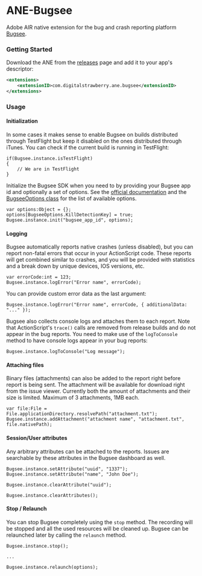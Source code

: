 # ANE-Bugsee

Adobe AIR native extension for the bug and crash reporting platform [Bugsee](https://www.bugsee.com).

### Getting Started

Download the ANE from the [releases](../../releases/) page and add it to your app's descriptor:

```xml
<extensions>
    <extensionID>com.digitalstrawberry.ane.bugsee</extensionID>
</extensions>
```

### Usage

#### Initialization

In some cases it makes sense to enable Bugsee on builds distributed through TestFlight but keep it disabled on the ones distributed through iTunes. You can check if the current build is running in TestFlight:

```as3
if(Bugsee.instance.isTestFlight)
{
    // We are in TestFlight
}
```

Initialize the Bugsee SDK when you need to by providing your Bugsee app id and optionally a set of options. See the [official documentation](https://docs.bugsee.com/sdk/ios/configuration/#available-options) and the [BugseeOptions class](actionscript/common/src/com/digitalstrawberry/ane/bugsee/BugseeOptions.as) for the list of available options.

```as3
var options:Object = {};
options[BugseeOptions.KillDetectionKey] = true;
Bugsee.instance.init("bugsee_app_id", options);
```

#### Logging

Bugsee automatically reports native crashes (unless disabled), but you can report non-fatal errors that occur in your ActionScript code. These reports will get combined similar to crashes, and you will be provided with statistics and a break down by unique devices, IOS versions, etc.

```as3
var errorCode:int = 123;
Bugsee.instance.logError("Error name", errorCode);
```

You can provide custom error data as the last argument:

```as3
Bugsee.instance.logError("Error name", errorCode, { additionalData: "..." });
```

Bugsee also collects console logs and attaches them to each report. Note that ActionScript's `trace()` calls are removed from release builds and do not appear in the bug reports. You need to make use of the `logToConsole` method to have console logs appear in your bug reports:

```as3
Bugsee.instance.logToConsole("Log message");
```

#### Attaching files

Binary files (attachments) can also be added to the report right before report is being sent. The attachment will be available for download right from the issue viewer. Currently both the amount of attachments and their size is limited. Maximum of 3 attachments, 1MB each.

```as3
var file:File = File.applicationDirectory.resolvePath("attachment.txt");
Bugsee.instance.addAttachment("attachment name", "attachment.txt", file.nativePath);
```

#### Session/User attributes

Any arbitrary attributes can be attached to the reports. Issues are searchable by these attributes in the Bugsee dashboard as well.

```as3
Bugsee.instance.setAttribute("uuid", "1337");
Bugsee.instance.setAttribute("name", "John Doe");

Bugsee.instance.clearAttribute("uuid");

Bugsee.instance.clearAttributes();
```

#### Stop / Relaunch

You can stop Bugsee completely using the `stop` method. The recording will be stopped and all the used resources will be cleaned up. Bugsee can be relaunched later by calling the `relaunch` method.

```as3
Bugsee.instance.stop();

...

Bugsee.instance.relaunch(options);
```